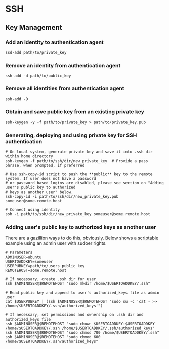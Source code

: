 # SSH

## Key Management

### Add an identity to authentication agent

    ssd-add path/to/private_key
    
### Remove an identity from authentication agent

    ssh-add -d path/to/public_key
    
### Remove all identities from authentication agent

    ssh-add -D
    
### Obtain and save public key from an existing private key

    ssh-keygen -y -f path/to/private_key > path/to/private_key.pub
    
### Generating, deploying and using private key for SSH authentication

    # On local system, generate private key and save it into .ssh dir within home directory
    ssh-keygen -f path/to/ssh/dir/new_private_key  # Provide a pass phrase, when prompted, if preferred
    
    # Use ssh-copy-id script to push the **public** key to the remote system. If user does not have a password 
    # or password based logins are disabled, please see section on "Adding user's public key to authorized 
    # keys as another user" below.
    ssh-copy-id -i path/to/ssh/dir/new_private_key.pub someuser@some.remote.host
    
    # Connect using identity 
    ssh -i path/to/ssh/dir/new_private_key someuser@some.remote.host
    
### Adding user's public key to authorized keys as another user

There are a gazillion ways to do this, obviously. Below shows a scriptable example using an admin user with 
sudoer rights. 

    # Parameters
    ADMINUSER=ubuntu
    USERTOADDKEY=someuser
    USERPUBKEY=path/to/users_public_key
    REMOTEHOST=some.remote.host
    
    # If necessary, create .ssh dir for user
    ssh $ADMINUSER@$REMOTEHOST "sudo mkdir /home/$USERTOADDKEY/.ssh"
    
    # Read public key and append to user's authorized_keys file as admin user 
    cat $USERPUBKEY | (ssh $ADMINUSER@$REMOTEHOST "sudo su -c 'cat - >> /home/$USERTOADDKEY/.ssh/authorized_keys'")
    
    # If necessary, set permissions and ownership on .ssh dir and authorized_keys file
    ssh $ADMINUSER@$REMOTEHOST "sudo chown $USERTOADDKEY:$USERTOADDKEY /home/$USERTOADDKEY/.ssh /home/$USERTOADDKEY/.ssh/authorized_keys"
    ssh $ADMINUSER@$REMOTEHOST "sudo chmod 700 /home/$USERTOADDKEY/.ssh"
    ssh $ADMINUSER@$REMOTEHOST "sudo chmod 600 /home/$USERTOADDKEY/.ssh/authorized_keys"
